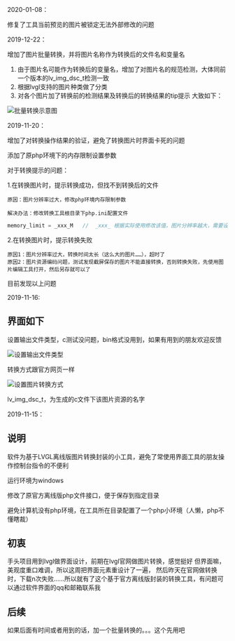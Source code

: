 2020-01-08：

修复了工具当前预览的图片被锁定无法外部修改的问题

2019-12-22：

增加了图片批量转换，并将图片名称作为转换后的文件名和变量名
1. 由于图片名可能作为转换后的变量名，增加了对图片名的规范检测，大体同前一个版本的lv_img_dsc_t检测一致
2. 根据lvgl支持的图片种类做了分类
3. 对各个图片加了转换前的检测结果及转换后的转换结果的tip提示
大致如下：


![批量转换示意图](https://github.com/zhangjingxun12/Lvgl_image_convert_tool/blob/1.0.2/Mutiple_image_convert.png)



2019-11-20：

增加了对转换操作结果的验证，避免了转换图片时界面卡死的问题

添加了原php环境下的内存限制设置参数

对于转换提示的问题：

1.在转换图片时，提示转换成功，但找不到转换后的文件

    原因：图片分辨率过大，修改php环境内存限制参数
		
  	解决办法：修改转换工具根目录下php.ini配置文件 
```php
memory_limit = _xxx_M	//	_xxx_ 根据实际使用修改该值，图片分辨率越大，需要设置的值就越大
```

2.在转换图片时，提示转换失败
		
    原因1：图片分辨率过大，转换时间太长（这么大的图片……），超时了
    原因2：图片资源编码问题，测试发现截屏保存的图片不能直接转换，否则转换失败，先使用图片编辑工具打开，然后另存就可以了
  
 目前发现以上问题

2019-11-16:

## 界面如下
设置输出文件类型，c测试没问题，bin格式没用到，如果有用到的朋友欢迎反馈

![设置输出文件类型](https://whycan.cn/files/members/1913/1573874174(1).png)

转换方式跟官方网页一样

![设置图片转换方式](https://whycan.cn/files/members/1913/1573812405(1)_20191116-1119.png)

lv_img_dsc_t，为生成的c文件下该图片资源的名字


2019-11-15：

## 说明

软件为基于LVGL离线版图片转换封装的小工具，避免了常使用界面工具的朋友操作控制台指令的不便利

运行环境为windows

修改了原官方离线版php文件接口，便于保存到指定目录

避免计算机没有php环境，在工具所在目录配置了一个php小环境（人懒，php不懂瞎裁）



## 初衷

手头项目用到lvgl做界面设计，前期在lvgl官网做图片转换，感觉挺好 但界面嘛，美观度重口难调，所以这周把界面元素重设计了一遍， 然后昨天在官网做转换时，下载n次失败……所以就有了这个基于官方离线版封装的转换工具，有问题可以通过软件界面的qq和邮箱联系我

## 后续

如果后面有时间或者用到的话，加一个批量转换的。。。这个先用吧
